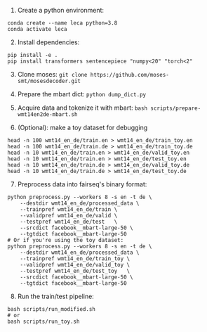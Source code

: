 1. Create a python environment:

```
conda create --name leca python=3.8
conda activate leca
```

2. Install dependencies:

```
pip install -e .
pip install transformers sentencepiece "numpy<20" "torch<2"
```

3. Clone moses: `git clone https://github.com/moses-smt/mosesdecoder.git`

4. Prepare the mbart dict: `python dump_dict.py`

5. Acquire data and tokenize it with mbart: `bash scripts/prepare-wmt14en2de-mbart.sh`

6. (Optional): make a toy dataset for debugging

```
head -n 100 wmt14_en_de/train.en > wmt14_en_de/train_toy.en
head -n 100 wmt14_en_de/train.de > wmt14_en_de/train_toy.de
head -n 10 wmt14_en_de/train.en > wmt14_en_de/valid_toy.en
head -n 10 wmt14_en_de/train.en > wmt14_en_de/test_toy.en
head -n 10 wmt14_en_de/train.de > wmt14_en_de/valid_toy.de
head -n 10 wmt14_en_de/train.de > wmt14_en_de/test_toy.de
```

7. Preprocess data into fairseq's binary format:

```
python preprocess.py --workers 8 -s en -t de \
    --destdir wmt14_en_de/processed_data \
    --trainpref wmt14_en_de/train \
    --validpref wmt14_en_de/valid \
    --testpref wmt14_en_de/test   \
    --srcdict facebook__mbart-large-50 \
    --tgtdict facebook__mbart-large-50
# Or if you're using the toy dataset:
python preprocess.py --workers 8 -s en -t de \
    --destdir wmt14_en_de/processed_data \
    --trainpref wmt14_en_de/train_toy \
    --validpref wmt14_en_de/valid_toy \
    --testpref wmt14_en_de/test_toy   \
    --srcdict facebook__mbart-large-50 \
    --tgtdict facebook__mbart-large-50
```

8. Run the train/test pipeline:

```
bash scripts/run_modified.sh
# or 
bash scripts/run_toy.sh
```
